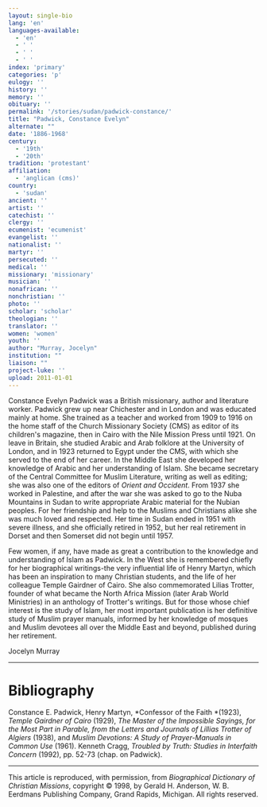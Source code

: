 ```yaml
---
layout: single-bio
lang: 'en'
languages-available:
  - 'en'
  - ' '
  - ' '
  - ' '
index: 'primary'
categories: 'p'
eulogy: ''
history: ''
memory: ''
obituary: ''
permalink: '/stories/sudan/padwick-constance/'
title: "Padwick, Constance Evelyn"
alternate: ""
date: '1886-1968'
century:
  - '19th'
  - '20th'
tradition: 'protestant'
affiliation:
  - 'anglican (cms)'
country:
  - 'sudan'
ancient: ''
artist: ''
catechist: ''
clergy: ''
ecumenist: 'ecumenist'
evangelist: ''
nationalist: ''
martyr: ''
persecuted: ''
medical: ''
missionary: 'missionary'
musician: ''
nonafrican: ''
nonchristian: ''
photo: ''
scholar: 'scholar'
theologian: ''
translator: ''
women: 'women'
youth: ''
author: "Murray, Jocelyn"
institution: ""
liaison: ""
project-luke: ''
upload: 2011-01-01
---
```




Constance Evelyn Padwick was a British missionary, author and literature worker. Padwick grew up near Chichester and in London and was educated mainly at home. She trained as a teacher and worked from 1909 to 1916 on the home staff of the Church Missionary Society (CMS) as editor of its children's magazine, then in Cairo with the Nile Mission Press until 1921. On leave in Britain, she studied Arabic and Arab folklore at the University of London, and in 1923 returned to Egypt under the CMS, with which she served to the end of her career. In the Middle East she developed her knowledge of Arabic and her understanding of Islam. She became secretary of the Central Committee for Muslim Literature, writing as well as editing; she was also one of the editors of *Orient and Occident*. From 1937 she worked in Palestine, and after the war she was asked to go to the Nuba Mountains in Sudan to write appropriate Arabic material for the Nubian peoples. For her friendship and help to the Muslims and Christians alike she was much loved and respected. Her time in Sudan ended in 1951 with severe illness, and she officially retired in 1952, but her real retirement in Dorset and then Somerset did not begin until 1957.

Few women, if any, have made as great a contribution to the knowledge and understanding of Islam as Padwick. In the West she is remembered chiefly for her biographical writings-the very influential life of Henry Martyn, which has been an inspiration to many Christian students, and the life of her colleague Temple Gairdner of Cairo. She also commemorated Lilias Trotter, founder of what became the North Africa Mission (later Arab World Ministries) in an anthology of Trotter's writings. But for those whose chief interest is the study of Islam, her most important publication is her definitive study of Muslim prayer manuals, informed by her knowledge of mosques and Muslim devotees all over the Middle East and beyond, published during her retirement.

Jocelyn Murray

---

# Bibliography

Constance E. Padwick, Henry Martyn, *Confessor of the Faith *(1923), *Temple Gairdner of Cairo* (1929), *The Master of the Impossible Sayings, for the Most Part in Parable, from the Letters and Journals of Lillias Trotter of Algiers* (1938), and *Muslim Devotions: A Study of Prayer-Manuals in Common Use* (1961). Kenneth Cragg, *Troubled by Truth: Studies in Interfaith Concern* (1992), pp. 52-73 (chap. on Padwick).

---

This article is reproduced, with permission, from *Biographical Dictionary of Christian Missions*, copyright © 1998, by Gerald H. Anderson, W. B. Eerdmans Publishing Company, Grand Rapids, Michigan. All rights reserved.
